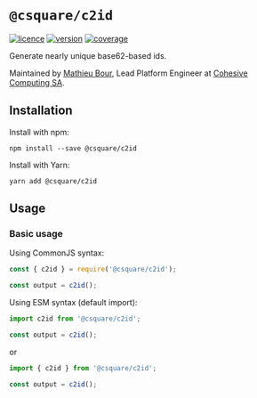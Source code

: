 # `@csquare/c2id`

[![licence](https://img.shields.io/github/license/csquare-ai/c2id)](LICENSE)
[![version](https://img.shields.io/npm/v/@csquare/c2id)](https://www.npmjs.com/package/@csquare/c2id)
[![coverage](https://img.shields.io/codecov/c/github/csquare-ai/c2id)](https://app.codecov.io/gh/csquare-ai/c2id)

Generate nearly unique base62-based ids.

Maintained by [Mathieu Bour](https://github.com/mathieu-bour), Lead Platform Engineer
at [Cohesive Computing SA](https://csquare.ai).

## Installation

Install with npm:

```shell
npm install --save @csquare/c2id
```

Install with Yarn:

```shell
yarn add @csquare/c2id
```

## Usage

### Basic usage

Using CommonJS syntax:

<!-- prettier-ignore-start -->
```typescript
const { c2id } = require('@csquare/c2id');

const output = c2id();
```
<!-- prettier-ignore-end -->

Using ESM syntax (default import):

<!-- prettier-ignore-start -->
```typescript
import c2id from '@csquare/c2id';

const output = c2id();
```
<!-- prettier-ignore-end -->

or

<!-- prettier-ignore-start -->
```typescript
import { c2id } from '@csquare/c2id';

const output = c2id();
```
<!-- prettier-ignore-end -->
